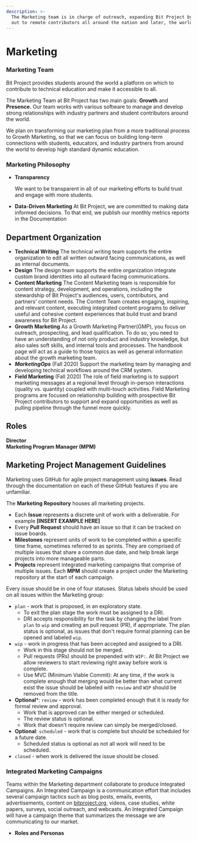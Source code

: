 ```yaml
---
description: >-
  The Marketing team is in charge of outreach, expanding Bit Project by reaching
  out to remote contributors all around the nation and later, the world.
---
```


# Marketing

### **Marketing Team**

Bit Project provides students around the world a platform on which to contribute to technical education and make it accessible to all. 

The Marketing Team at Bit Project has two main goals: **Growth** and **Presence.** Our team works with various software to manage and develop strong relationships with industry partners and student contributors around the world.

We plan on transforming our marketing plan from a more traditional process to Growth Marketing, so that we can focus on building long-term connections with students, educators, and industry partners from around the world to develop high standard dynamic education.

### **Marketing Philosophy**

* **Transparency**

  We want to be transparent in all of our marketing efforts to build trust and engage with more students.

* **Data-Driven Marketing** At Bit Project, we are committed to making data informed decisions. To that end, we publish our monthly metrics reports in the Documentation

## **Department Organization**

* **Technical Writing**  The technical writing team supports the entire organization to edit all written outward facing communications, as well as internal documents.
* **Design**  The design team supports the entire organization integrate custom brand identities into all outward facing communications.
* **Content Marketing**  The Content Marketing team is responsible for content strategy, development, and operations, including the stewardship of Bit Project's audiences, users, contributors, and partners' content needs. The Content Team creates engaging, inspiring, and relevant content, executing integrated content programs to deliver useful and cohesive content experiences that build trust and brand awareness for Bit Project.
* **Growth Marketing**  As a Growth Marketing Partner\(GMP\), you focus on outreach, prospecting, and lead qualification. To do so, you need to have an understanding of not only product and industry knowledge, but also sales soft skills, and internal tools and processes. The handbook page will act as a guide to those topics as well as general information about the growth marketing team.
* _**MarketingOps**_ \(Fall 2020\)  Support the marketing team by managing and developing technical workflows around the CRM system.
* **Field Marketing** \(Fall 2020\)  The role of field marketing is to support marketing messages at a regional level through in-person interactions \(quality vs. quantity\) coupled with multi-touch activities. Field Marketing programs are focused on relationship building with prospective Bit Project contributors to support and expand opportunities as well as pulling pipeline through the funnel more quickly.

## **Roles**

**Director  
Marketing Program Manager \(MPM\)** 

## Marketing Project Management Guidelines

Marketing uses GitHub for agile project management using **issues**. Read through the documentation on each of these GitHub features if you are unfamiliar.

The **Marketing Repository** houses all marketing projects.

* Each **Issue** represents a discrete unit of work with a deliverable. For example  **\[INSERT EXAMPLE HERE\]**
* Every **Pull Request** should have an issue so that it can be tracked on issue boards. 
* **Milestones** represent units of work to be completed within a specific time frame, sometimes referred to as sprints. They are comprised of multiple issues that share a common due date, and help break large projects into more manageable parts.
* **Projects** represent integrated marketing campaigns that comprise of multiple issues. Each **MPM** should create a project under the Marketing repository at the start of each campaign. 

Every issue should be in one of four statuses. Status labels should be used on all issues within the Marketing group:

* `plan` - work that is proposed, in an exploratory state.
  * To exit the plan stage the work must be assigned to a DRI.
  * DRI accepts responsibility for the task by changing the label from `plan` to `wip` and creating an pull request \(PR\), if appropriate. The plan status is optional, as issues that don't require formal planning can be opened and labeled `wip`.
* `wip` - work in progress that has been accepted and assigned to a DRI.
  * Work in this stage should not be merged.
  * Pull requests \(PRs\) should be prepended with `WIP:`. At Bit Project we allow reviewers to start reviewing right away before work is complete.
  * Use MVC \(Minimum Viable Commit\): At any time, if the work is complete enough that merging would be better than what current exist the issue should be labeled with `review` and `WIP` should be removed from the title.
* **Optional**\*: `review` - work has been completed enough that it is ready for formal review and approval.
  * Work that is approved can be either merged or scheduled.
  * The review status is optional.
  * Work that doesn't require review can simply be merged/closed.
* **Optional**: `scheduled` - work that is complete but should be scheduled for a future date.
  * Scheduled status is optional as not all work will need to be scheduled.
* `closed` - when work is delivered the issue should be closed. 

### **Integrated Marketing Campaigns**

Teams within the Marketing department collaborate to produce Integrated Campaigns. An Integrated Campaign is a communication effort that includes several campaign tactics such as blog posts, emails, events, advertisements, content on [bitproject.org,](https://bitproject.org) videos, case studies, white papers, surveys, social outreach, and webcasts. An Integrated Campaign will have a campaign theme that summarizes the message we are communicating to our market.

* **Roles and Personas**



## 



